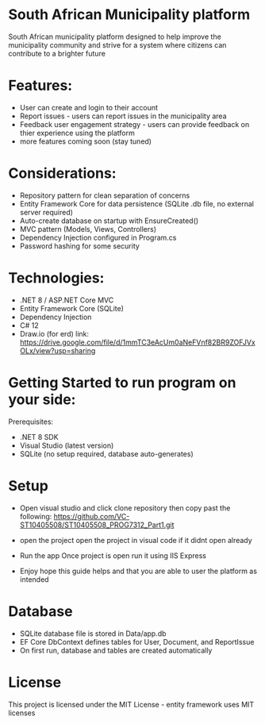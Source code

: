 # South African Municipality platform

South African municipality platform designed to help improve the municipality community and strive for a
system where citizens can contribute to a brighter future

# Features:

- User can create and login to their account
- Report issues - users can report issues in the municipality area
- Feedback user engagement strategy - users can provide feedback on thier experience using the platform
- more features coming soon (stay tuned)

# Considerations:

- Repository pattern for clean separation of concerns
- Entity Framework Core for data persistence (SQLite .db file, no external server required)
- Auto-create database on startup with EnsureCreated()
- MVC pattern (Models, Views, Controllers)
- Dependency Injection configured in Program.cs
- Password hashing for some security



# Technologies: 

- .NET 8 / ASP.NET Core MVC
- Entity Framework Core (SQLite)
- Dependency Injection
- C# 12
- Draw.io (for erd) link: https://drive.google.com/file/d/1mmTC3eAcUm0aNeFVnf82BR9ZOFJVxOLx/view?usp=sharing

# Getting Started to run program on your side: 
Prerequisites:

- .NET 8 SDK
- Visual Studio (latest version)
- SQLite (no setup required, database auto-generates)

# Setup
- Open visual studio and click clone repository then copy past the following:
https://github.com/VC-ST10405508/ST10405508_PROG7312_Part1.git 

- open the project
open the project in visual code if it didnt open already

- Run the app
Once project is open run it using IIS Express

- Enjoy
hope this guide helps and that you are able to user the platform as intended

# Database

- SQLite database file is stored in Data/app.db
- EF Core DbContext defines tables for User, Document, and ReportIssue
- On first run, database and tables are created automatically

# License

This project is licensed under the MIT License - entity framework uses MIT licenses

